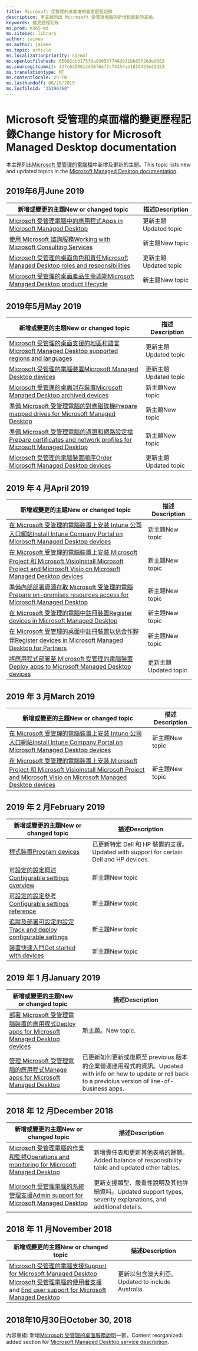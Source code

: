 ```yaml
---
title: Microsoft 受管理的桌面檔的變更歷程記錄
description: 本主題列出 Microsoft 受管理電腦的新增和更新的主題。
keywords: 變更歷程記錄
ms.prod: m365-md
ms.sitesec: library
author: jaimeo
ms.author: jaimeo
ms.topic: article
ms.localizationpriority: normal
ms.openlocfilehash: 65602cb3175f8a930537746d831bb85f26de0383
ms.sourcegitcommit: 427c6459614d58f6ef7c74354ae1816423e22323
ms.translationtype: MT
ms.contentlocale: zh-TW
ms.lasthandoff: 06/28/2019
ms.locfileid: "35390360"
---
```

# <a name="change-history-for-microsoft-managed-desktop-documentation"></a><span data-ttu-id="c8ae0-104">Microsoft 受管理的桌面檔的變更歷程記錄</span><span class="sxs-lookup"><span data-stu-id="c8ae0-104">Change history for Microsoft Managed Desktop documentation</span></span>

<span data-ttu-id="c8ae0-105">本主題列出[Microsoft 受管理的電腦檔](index.yml)中新增及更新的主題。</span><span class="sxs-lookup"><span data-stu-id="c8ae0-105">This topic lists new and updated topics in the [Microsoft Managed Desktop documentation](index.yml).</span></span>

## <a name="june-2019"></a><span data-ttu-id="c8ae0-106">2019年6月</span><span class="sxs-lookup"><span data-stu-id="c8ae0-106">June 2019</span></span>
<span data-ttu-id="c8ae0-107">新增或變更的主題</span><span class="sxs-lookup"><span data-stu-id="c8ae0-107">New or changed topic</span></span> | <span data-ttu-id="c8ae0-108">描述</span><span class="sxs-lookup"><span data-stu-id="c8ae0-108">Description</span></span>
--- | ---
[<span data-ttu-id="c8ae0-109">Microsoft 受管理電腦中的應用程式</span><span class="sxs-lookup"><span data-stu-id="c8ae0-109">Apps in Microsoft Managed Desktop</span></span>](get-ready/apps.md) | <span data-ttu-id="c8ae0-110">更新主題</span><span class="sxs-lookup"><span data-stu-id="c8ae0-110">Updated topic</span></span>
[<span data-ttu-id="c8ae0-111">使用 Microsoft 諮詢服務</span><span class="sxs-lookup"><span data-stu-id="c8ae0-111">Working with Microsoft Consulting Services</span></span>](get-ready/apps-mcs.md) | <span data-ttu-id="c8ae0-112">新主題</span><span class="sxs-lookup"><span data-stu-id="c8ae0-112">New topic</span></span>
[<span data-ttu-id="c8ae0-113">Microsoft 受管理的桌面角色和責任</span><span class="sxs-lookup"><span data-stu-id="c8ae0-113">Microsoft Managed Desktop roles and responsibilities</span></span>](intro/roles-and-responsibilities.md) | <span data-ttu-id="c8ae0-114">更新主題</span><span class="sxs-lookup"><span data-stu-id="c8ae0-114">Updated topic</span></span>
[<span data-ttu-id="c8ae0-115">Microsoft 受管理的桌面產品生命週期</span><span class="sxs-lookup"><span data-stu-id="c8ae0-115">Microsoft Managed Desktop product lifecycle</span></span>](service-description/device-lifecycle.md) | <span data-ttu-id="c8ae0-116">新主題</span><span class="sxs-lookup"><span data-stu-id="c8ae0-116">New topic</span></span>



## <a name="may-2019"></a><span data-ttu-id="c8ae0-117">2019年5月</span><span class="sxs-lookup"><span data-stu-id="c8ae0-117">May 2019</span></span>
<span data-ttu-id="c8ae0-118">新增或變更的主題</span><span class="sxs-lookup"><span data-stu-id="c8ae0-118">New or changed topic</span></span> | <span data-ttu-id="c8ae0-119">描述</span><span class="sxs-lookup"><span data-stu-id="c8ae0-119">Description</span></span>
--- | ---
[<span data-ttu-id="c8ae0-120">Microsoft 受管理的桌面支援的地區和語言</span><span class="sxs-lookup"><span data-stu-id="c8ae0-120">Microsoft Managed Desktop supported regions and languages</span></span>](service-description/regions-languages.md) | <span data-ttu-id="c8ae0-121">更新主題</span><span class="sxs-lookup"><span data-stu-id="c8ae0-121">Updated topic</span></span>
[<span data-ttu-id="c8ae0-122">Microsoft 受管理的電腦裝置</span><span class="sxs-lookup"><span data-stu-id="c8ae0-122">Microsoft Managed Desktop devices</span></span>](service-description/device-list.md) | <span data-ttu-id="c8ae0-123">更新主題</span><span class="sxs-lookup"><span data-stu-id="c8ae0-123">Updated topic</span></span>
[<span data-ttu-id="c8ae0-124">Microsoft 受管理的桌面封存裝置</span><span class="sxs-lookup"><span data-stu-id="c8ae0-124">Microsoft Managed Desktop archived devices</span></span>](service-description/archived-device-list.md) | <span data-ttu-id="c8ae0-125">新主題</span><span class="sxs-lookup"><span data-stu-id="c8ae0-125">New topic</span></span>
[<span data-ttu-id="c8ae0-126">準備 Microsoft 受管理電腦的對應磁碟機</span><span class="sxs-lookup"><span data-stu-id="c8ae0-126">Prepare mapped drives for Microsoft Managed Desktop</span></span>](get-ready/mapped-drives.md) | <span data-ttu-id="c8ae0-127">新主題</span><span class="sxs-lookup"><span data-stu-id="c8ae0-127">New topic</span></span>
[<span data-ttu-id="c8ae0-128">準備 Microsoft 受管理電腦的憑證和網路設定檔</span><span class="sxs-lookup"><span data-stu-id="c8ae0-128">Prepare certificates and network profiles for Microsoft Managed Desktop</span></span>](get-ready/certs-wifi-lan.md) | <span data-ttu-id="c8ae0-129">新主題</span><span class="sxs-lookup"><span data-stu-id="c8ae0-129">New topic</span></span>
[<span data-ttu-id="c8ae0-130">Microsoft 受管理的電腦裝置順序</span><span class="sxs-lookup"><span data-stu-id="c8ae0-130">Order Microsoft Managed Desktop devices</span></span>](get-started/devices.md) | <span data-ttu-id="c8ae0-131">更新主題</span><span class="sxs-lookup"><span data-stu-id="c8ae0-131">Updated topic</span></span>


## <a name="april-2019"></a><span data-ttu-id="c8ae0-132">2019 年 4 月</span><span class="sxs-lookup"><span data-stu-id="c8ae0-132">April 2019</span></span>
<span data-ttu-id="c8ae0-133">新增或變更的主題</span><span class="sxs-lookup"><span data-stu-id="c8ae0-133">New or changed topic</span></span> | <span data-ttu-id="c8ae0-134">描述</span><span class="sxs-lookup"><span data-stu-id="c8ae0-134">Description</span></span>
--- | ---
[<span data-ttu-id="c8ae0-135">在 Microsoft 受管理的電腦裝置上安裝 Intune 公司入口網站</span><span class="sxs-lookup"><span data-stu-id="c8ae0-135">Install Intune Company Portal on Microsoft Managed Desktop devices</span></span>](get-started/company-portal.md) | <span data-ttu-id="c8ae0-136">新主題</span><span class="sxs-lookup"><span data-stu-id="c8ae0-136">New topic</span></span>
[<span data-ttu-id="c8ae0-137">在 Microsoft 受管理的電腦裝置上安裝 Microsoft Project 和 Microsoft Visio</span><span class="sxs-lookup"><span data-stu-id="c8ae0-137">Install Microsoft Project and Microsoft Visio on Microsoft Managed Desktop devices</span></span>](get-started/project-visio.md) | <span data-ttu-id="c8ae0-138">新主題</span><span class="sxs-lookup"><span data-stu-id="c8ae0-138">New topic</span></span> 
[<span data-ttu-id="c8ae0-139">準備內部部署資源存取 Microsoft 受管理的電腦</span><span class="sxs-lookup"><span data-stu-id="c8ae0-139">Prepare on-premises resources access for Microsoft Managed Desktop</span></span>](get-ready/authentication.md) | <span data-ttu-id="c8ae0-140">新主題</span><span class="sxs-lookup"><span data-stu-id="c8ae0-140">New topic</span></span>
[<span data-ttu-id="c8ae0-141">在 Microsoft 受管理的電腦中註冊裝置</span><span class="sxs-lookup"><span data-stu-id="c8ae0-141">Register devices in Microsoft Managed Desktop</span></span>](get-started/register-devices-self.md) | <span data-ttu-id="c8ae0-142">新主題</span><span class="sxs-lookup"><span data-stu-id="c8ae0-142">New topic</span></span>
[<span data-ttu-id="c8ae0-143">在 Microsoft 受管理的桌面中註冊裝置以供合作夥伴</span><span class="sxs-lookup"><span data-stu-id="c8ae0-143">Register devices in Microsoft Managed Desktop for Partners</span></span>](get-started/register-devices-partner.md) | <span data-ttu-id="c8ae0-144">新主題</span><span class="sxs-lookup"><span data-stu-id="c8ae0-144">New topic</span></span>
[<span data-ttu-id="c8ae0-145">將應用程式部署至 Microsoft 受管理的電腦裝置</span><span class="sxs-lookup"><span data-stu-id="c8ae0-145">Deploy apps to Microsoft Managed Desktop devices</span></span>](get-started/deploy-apps.md) | <span data-ttu-id="c8ae0-146">更新主題</span><span class="sxs-lookup"><span data-stu-id="c8ae0-146">Updated topic</span></span>

## <a name="march-2019"></a><span data-ttu-id="c8ae0-147">2019 年 3 月</span><span class="sxs-lookup"><span data-stu-id="c8ae0-147">March 2019</span></span>
<span data-ttu-id="c8ae0-148">新增或變更的主題</span><span class="sxs-lookup"><span data-stu-id="c8ae0-148">New or changed topic</span></span> | <span data-ttu-id="c8ae0-149">描述</span><span class="sxs-lookup"><span data-stu-id="c8ae0-149">Description</span></span>
--- | ---
[<span data-ttu-id="c8ae0-150">在 Microsoft 受管理的電腦裝置上安裝 Intune 公司入口網站</span><span class="sxs-lookup"><span data-stu-id="c8ae0-150">Install Intune Company Portal on Microsoft Managed Desktop devices</span></span>](get-started/company-portal.md) | <span data-ttu-id="c8ae0-151">新主題</span><span class="sxs-lookup"><span data-stu-id="c8ae0-151">New topic</span></span>
[<span data-ttu-id="c8ae0-152">在 Microsoft 受管理的電腦裝置上安裝 Microsoft Project 和 Microsoft Visio</span><span class="sxs-lookup"><span data-stu-id="c8ae0-152">Install Microsoft Project and Microsoft Visio on Microsoft Managed Desktop devices</span></span>](get-started/project-visio.md) | <span data-ttu-id="c8ae0-153">新主題</span><span class="sxs-lookup"><span data-stu-id="c8ae0-153">New topic</span></span>

## <a name="february-2019"></a><span data-ttu-id="c8ae0-154">2019 年 2 月</span><span class="sxs-lookup"><span data-stu-id="c8ae0-154">February 2019</span></span>
<span data-ttu-id="c8ae0-155">新增或變更的主題</span><span class="sxs-lookup"><span data-stu-id="c8ae0-155">New or changed topic</span></span> | <span data-ttu-id="c8ae0-156">描述</span><span class="sxs-lookup"><span data-stu-id="c8ae0-156">Description</span></span>
--- | ---
[<span data-ttu-id="c8ae0-157">程式裝置</span><span class="sxs-lookup"><span data-stu-id="c8ae0-157">Program devices</span></span>](service-description/device-list.md) | <span data-ttu-id="c8ae0-158">已更新特定 Dell 和 HP 裝置的支援。</span><span class="sxs-lookup"><span data-stu-id="c8ae0-158">Updated with support for certain Dell and HP devices.</span></span>
[<span data-ttu-id="c8ae0-159">可設定的設定概述</span><span class="sxs-lookup"><span data-stu-id="c8ae0-159">Configurable settings overview</span></span>](working-with-managed-desktop/config-setting-overview.md) | <span data-ttu-id="c8ae0-160">新主題</span><span class="sxs-lookup"><span data-stu-id="c8ae0-160">New topic</span></span>
[<span data-ttu-id="c8ae0-161">可設定的設定參考</span><span class="sxs-lookup"><span data-stu-id="c8ae0-161">Configurable settings reference</span></span>](working-with-managed-desktop/config-setting-ref.md) | <span data-ttu-id="c8ae0-162">新主題</span><span class="sxs-lookup"><span data-stu-id="c8ae0-162">New topic</span></span>
[<span data-ttu-id="c8ae0-163">追蹤及部署可設定的設定</span><span class="sxs-lookup"><span data-stu-id="c8ae0-163">Track and deploy configurable settings</span></span>](working-with-managed-desktop/config-setting-deploy.md) | <span data-ttu-id="c8ae0-164">新主題</span><span class="sxs-lookup"><span data-stu-id="c8ae0-164">New topic</span></span>
[<span data-ttu-id="c8ae0-165">裝置快速入門</span><span class="sxs-lookup"><span data-stu-id="c8ae0-165">Get started with devices</span></span>](get-started/get-started-devices.md) | <span data-ttu-id="c8ae0-166">新主題</span><span class="sxs-lookup"><span data-stu-id="c8ae0-166">New topic</span></span>

## <a name="january-2019"></a><span data-ttu-id="c8ae0-167">2019 年 1 月</span><span class="sxs-lookup"><span data-stu-id="c8ae0-167">January 2019</span></span>
<span data-ttu-id="c8ae0-168">新增或變更的主題</span><span class="sxs-lookup"><span data-stu-id="c8ae0-168">New or changed topic</span></span> | <span data-ttu-id="c8ae0-169">描述</span><span class="sxs-lookup"><span data-stu-id="c8ae0-169">Description</span></span>
--- | ---
[<span data-ttu-id="c8ae0-170">部署 Microsoft 受管理電腦裝置的應用程式</span><span class="sxs-lookup"><span data-stu-id="c8ae0-170">Deploy apps for Microsoft Managed Desktop devices</span></span>](get-started/deploy-apps.md) | <span data-ttu-id="c8ae0-171">新主題。</span><span class="sxs-lookup"><span data-stu-id="c8ae0-171">New topic.</span></span>
[<span data-ttu-id="c8ae0-172">管理 Microsoft 受管理電腦的應用程式</span><span class="sxs-lookup"><span data-stu-id="c8ae0-172">Manage apps for Microsoft Managed Desktop</span></span>](working-with-managed-desktop/manage-apps.md) | <span data-ttu-id="c8ae0-173">已更新如何更新或復原至 previoius 版本的企業營運應用程式的資訊。</span><span class="sxs-lookup"><span data-stu-id="c8ae0-173">Updated with info on how to update or roll back to a previoius version of line-of-business apps.</span></span> 

## <a name="december-2018"></a><span data-ttu-id="c8ae0-174">2018 年 12 月</span><span class="sxs-lookup"><span data-stu-id="c8ae0-174">December 2018</span></span>
<span data-ttu-id="c8ae0-175">新增或變更的主題</span><span class="sxs-lookup"><span data-stu-id="c8ae0-175">New or changed topic</span></span> | <span data-ttu-id="c8ae0-176">描述</span><span class="sxs-lookup"><span data-stu-id="c8ae0-176">Description</span></span>
--- | ---
[<span data-ttu-id="c8ae0-177">Microsoft 受管理電腦的作業和監視</span><span class="sxs-lookup"><span data-stu-id="c8ae0-177">Operations and monitoring for Microsoft Managed Desktop</span></span>](service-description/operations-and-monitoring.md) | <span data-ttu-id="c8ae0-178">新增責任表和更新其他表格的餘額。</span><span class="sxs-lookup"><span data-stu-id="c8ae0-178">Added balance of responsibility table and updated other tables.</span></span>
[<span data-ttu-id="c8ae0-179">Microsoft 受管理電腦的系統管理支援</span><span class="sxs-lookup"><span data-stu-id="c8ae0-179">Admin support for Microsoft Managed Desktop</span></span>](working-with-managed-desktop/admin-support.md) | <span data-ttu-id="c8ae0-180">更新支援類型、嚴重性說明及其他詳細資料。</span><span class="sxs-lookup"><span data-stu-id="c8ae0-180">Updated support types, severity explanations, and additional details.</span></span>

## <a name="november-2018"></a><span data-ttu-id="c8ae0-181">2018 年 11 月</span><span class="sxs-lookup"><span data-stu-id="c8ae0-181">November 2018</span></span>

<span data-ttu-id="c8ae0-182">新增或變更的主題</span><span class="sxs-lookup"><span data-stu-id="c8ae0-182">New or changed topic</span></span> | <span data-ttu-id="c8ae0-183">描述</span><span class="sxs-lookup"><span data-stu-id="c8ae0-183">Description</span></span>
--- | ---
[<span data-ttu-id="c8ae0-184">Microsoft 受管理的電腦支援</span><span class="sxs-lookup"><span data-stu-id="c8ae0-184">Support for Microsoft Managed Desktop</span></span>](service-description/support.md)<br /><span data-ttu-id="c8ae0-185">[Microsoft 受管理電腦的使用者支援](working-with-managed-desktop/end-user-support.md)</span><span class="sxs-lookup"><span data-stu-id="c8ae0-185">and [End user support for Microsoft Managed Desktop](working-with-managed-desktop/end-user-support.md)</span></span> | <span data-ttu-id="c8ae0-186">更新以包含澳大利亞。</span><span class="sxs-lookup"><span data-stu-id="c8ae0-186">Updated to include Australia.</span></span>

## <a name="october-30-2018"></a><span data-ttu-id="c8ae0-187">2018年10月30日</span><span class="sxs-lookup"><span data-stu-id="c8ae0-187">October 30, 2018</span></span>
<span data-ttu-id="c8ae0-188">內容重組: 新增[Microsoft 受管理的桌面服務說明](service-description/index.md)一節。</span><span class="sxs-lookup"><span data-stu-id="c8ae0-188">Content reorganized: added section for [Microsoft Managed Desktop service description](service-description/index.md).</span></span> 

